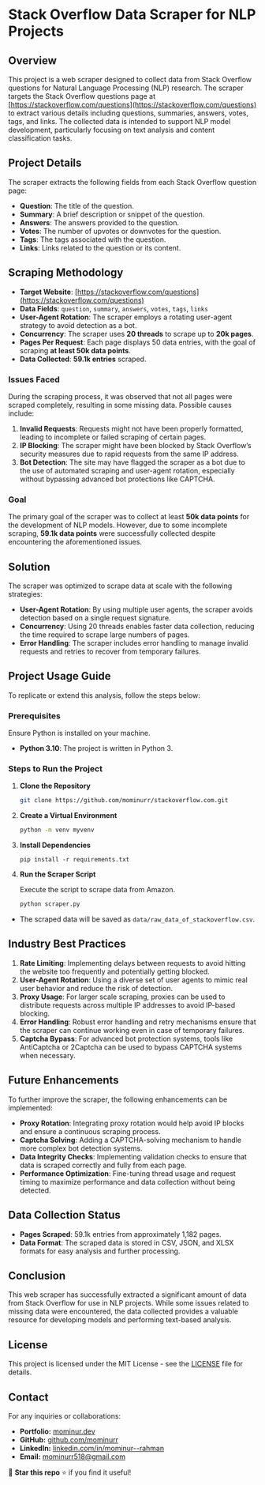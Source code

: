 # Stack Overflow Data Scraper for NLP Projects

## Overview

This project is a web scraper designed to collect data from Stack Overflow questions for Natural Language Processing (NLP) research. The scraper targets the Stack Overflow questions page at [https://stackoverflow.com/questions](https://stackoverflow.com/questions) to extract various details including questions, summaries, answers, votes, tags, and links. The collected data is intended to support NLP model development, particularly focusing on text analysis and content classification tasks.

## Project Details

The scraper extracts the following fields from each Stack Overflow question page:

- **Question**: The title of the question.
- **Summary**: A brief description or snippet of the question.
- **Answers**: The answers provided to the question.
- **Votes**: The number of upvotes or downvotes for the question.
- **Tags**: The tags associated with the question.
- **Links**: Links related to the question or its content.

## Scraping Methodology

- **Target Website**: [https://stackoverflow.com/questions](https://stackoverflow.com/questions)
- **Data Fields**: `question`, `summary`, `answers`, `votes`, `tags`, `links`
- **User-Agent Rotation**: The scraper employs a rotating user-agent strategy to avoid detection as a bot.
- **Concurrency**: The scraper uses **20 threads** to scrape up to **20k pages**.
- **Pages Per Request**: Each page displays 50 data entries, with the goal of scraping **at least 50k data points**.
- **Data Collected**: **59.1k entries** scraped.

### Issues Faced

During the scraping process, it was observed that not all pages were scraped completely, resulting in some missing data. Possible causes include:

1. **Invalid Requests**: Requests might not have been properly formatted, leading to incomplete or failed scraping of certain pages.
2. **IP Blocking**: The scraper might have been blocked by Stack Overflow’s security measures due to rapid requests from the same IP address.
3. **Bot Detection**: The site may have flagged the scraper as a bot due to the use of automated scraping and user-agent rotation, especially without bypassing advanced bot protections like CAPTCHA.

### Goal

The primary goal of the scraper was to collect at least **50k data points** for the development of NLP models. However, due to some incomplete scraping, **59.1k data points** were successfully collected despite encountering the aforementioned issues.

## Solution

The scraper was optimized to scrape data at scale with the following strategies:

- **User-Agent Rotation**: By using multiple user agents, the scraper avoids detection based on a single request signature.
- **Concurrency**: Using 20 threads enables faster data collection, reducing the time required to scrape large numbers of pages.
- **Error Handling**: The scraper includes error handling to manage invalid requests and retries to recover from temporary failures.

## Project Usage Guide

To replicate or extend this analysis, follow the steps below:

### Prerequisites
Ensure Python is installed on your machine.
- **Python 3.10**: The project is written in Python 3.

### Steps to Run the Project

1. **Clone the Repository**  
   ```bash
   git clone https://github.com/mominurr/stackoverflow.com.git
    ```
2. **Create a Virtual Environment**

    ```bash
    python -m venv myvenv
    ```
3. **Install Dependencies**

    ```
    pip install -r requirements.txt
    ```
4. **Run the Scraper Script**

    Execute the script to scrape data from Amazon.
    ```bash
    python scraper.py
    ```
- The scraped data will be saved as `data/raw_data_of_stackoverflow.csv`.



## Industry Best Practices

1. **Rate Limiting**: Implementing delays between requests to avoid hitting the website too frequently and potentially getting blocked.
2. **User-Agent Rotation**: Using a diverse set of user agents to mimic real user behavior and reduce the risk of detection.
3. **Proxy Usage**: For larger scale scraping, proxies can be used to distribute requests across multiple IP addresses to avoid IP-based blocking.
4. **Error Handling**: Robust error handling and retry mechanisms ensure that the scraper can continue working even in case of temporary failures.
5. **Captcha Bypass**: For advanced bot protection systems, tools like AntiCaptcha or 2Captcha can be used to bypass CAPTCHA systems when necessary.

## Future Enhancements

To further improve the scraper, the following enhancements can be implemented:

- **Proxy Rotation**: Integrating proxy rotation would help avoid IP blocks and ensure a continuous scraping process.
- **Captcha Solving**: Adding a CAPTCHA-solving mechanism to handle more complex bot detection systems.
- **Data Integrity Checks**: Implementing validation checks to ensure that data is scraped correctly and fully from each page.
- **Performance Optimization**: Fine-tuning thread usage and request timing to maximize performance and data collection without being detected.

## Data Collection Status

- **Pages Scraped**: 59.1k entries from approximately 1,182 pages.
- **Data Format**: The scraped data is stored in CSV, JSON, and XLSX formats for easy analysis and further processing.

## Conclusion

This web scraper has successfully extracted a significant amount of data from Stack Overflow for use in NLP projects. While some issues related to missing data were encountered, the data collected provides a valuable resource for developing models and performing text-based analysis.

## License

This project is licensed under the MIT License - see the [LICENSE](LICENSE) file for details.

## Contact

For any inquiries or collaborations:
- **Portfolio:** [mominur.dev](https://mominur.dev)
- **GitHub:** [github.com/mominurr](https://github.com/mominurr)
- **LinkedIn:** [linkedin.com/in/mominur--rahman](https://www.linkedin.com/in/mominur--rahman/)
- **Email:** mominurr518@gmail.com

🚀 **Star this repo** ⭐ if you find it useful!
